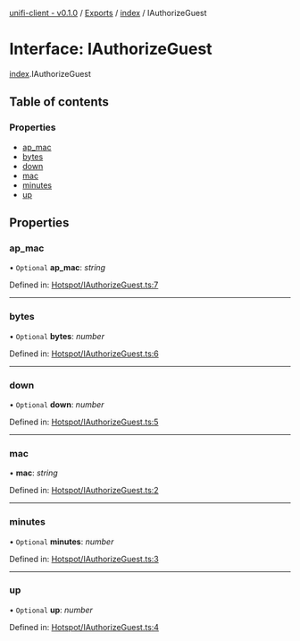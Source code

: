 [unifi-client - v0.1.0](../README.md) / [Exports](../modules.md) / [index](../modules/index.md) / IAuthorizeGuest

# Interface: IAuthorizeGuest

[index](../modules/index.md).IAuthorizeGuest

## Table of contents

### Properties

- [ap\_mac](index.iauthorizeguest.md#ap_mac)
- [bytes](index.iauthorizeguest.md#bytes)
- [down](index.iauthorizeguest.md#down)
- [mac](index.iauthorizeguest.md#mac)
- [minutes](index.iauthorizeguest.md#minutes)
- [up](index.iauthorizeguest.md#up)

## Properties

### ap\_mac

• `Optional` **ap\_mac**: *string*

Defined in: [Hotspot/IAuthorizeGuest.ts:7](https://github.com/thib3113/unifi-client/blob/963dbf0/src/Hotspot/IAuthorizeGuest.ts#L7)

___

### bytes

• `Optional` **bytes**: *number*

Defined in: [Hotspot/IAuthorizeGuest.ts:6](https://github.com/thib3113/unifi-client/blob/963dbf0/src/Hotspot/IAuthorizeGuest.ts#L6)

___

### down

• `Optional` **down**: *number*

Defined in: [Hotspot/IAuthorizeGuest.ts:5](https://github.com/thib3113/unifi-client/blob/963dbf0/src/Hotspot/IAuthorizeGuest.ts#L5)

___

### mac

• **mac**: *string*

Defined in: [Hotspot/IAuthorizeGuest.ts:2](https://github.com/thib3113/unifi-client/blob/963dbf0/src/Hotspot/IAuthorizeGuest.ts#L2)

___

### minutes

• `Optional` **minutes**: *number*

Defined in: [Hotspot/IAuthorizeGuest.ts:3](https://github.com/thib3113/unifi-client/blob/963dbf0/src/Hotspot/IAuthorizeGuest.ts#L3)

___

### up

• `Optional` **up**: *number*

Defined in: [Hotspot/IAuthorizeGuest.ts:4](https://github.com/thib3113/unifi-client/blob/963dbf0/src/Hotspot/IAuthorizeGuest.ts#L4)
